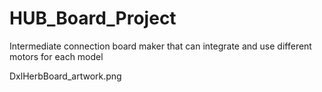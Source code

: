 # HUB_Board_Project
Intermediate connection board maker that can integrate and use different motors for each model

DxlHerbBoard_artwork.png
